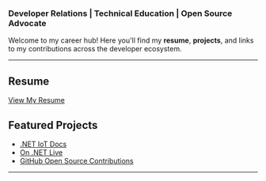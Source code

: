### Developer Relations | Technical Education | Open Source Advocate  

Welcome to my career hub! Here you'll find my **resume**, **projects**, and links to my contributions across the developer ecosystem.  

---

## Resume  
[View My Resume](resume.md)  

## Featured Projects  
- [.NET IoT Docs](https://learn.microsoft.com/dotnet/iot/)  
- [On .NET Live](https://www.youtube.com/c/dotnet)  
- [GitHub Open Source Contributions](https://github.com/camsoper)  

---
